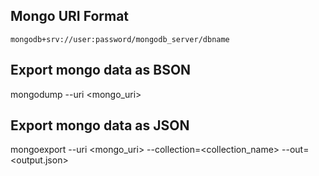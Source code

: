 ## Mongo URI Format
    mongodb+srv://user:password/mongodb_server/dbname

## Export mongo data as BSON
mongodump --uri <mongo_uri>

## Export mongo data as JSON
mongoexport --uri <mongo_uri> --collection=<collection_name> --out=<output.json>
